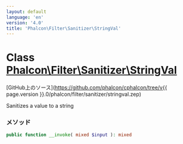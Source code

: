 ```yaml
---
layout: default
language: 'en'
version: '4.0'
title: 'Phalcon\Filter\Sanitizer\StringVal'
---
```


# Class [Phalcon\Filter\Sanitizer\StringVal](Phalcon_Filter_Sanitizer_StringVal)

[GitHub上のソース](https://github.com/phalcon/cphalcon/tree/v{{ page.version }}.0/phalcon/filter/sanitizer/stringval.zep)

Sanitizes a value to a string

### メソッド

```php
public function __invoke( mixed $input ): mixed
```